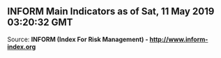 ## INFORM Main Indicators as of Sat, 11 May 2019 03:20:32 GMT

Source: **INFORM (Index For Risk Management) - http://www.inform-index.org**